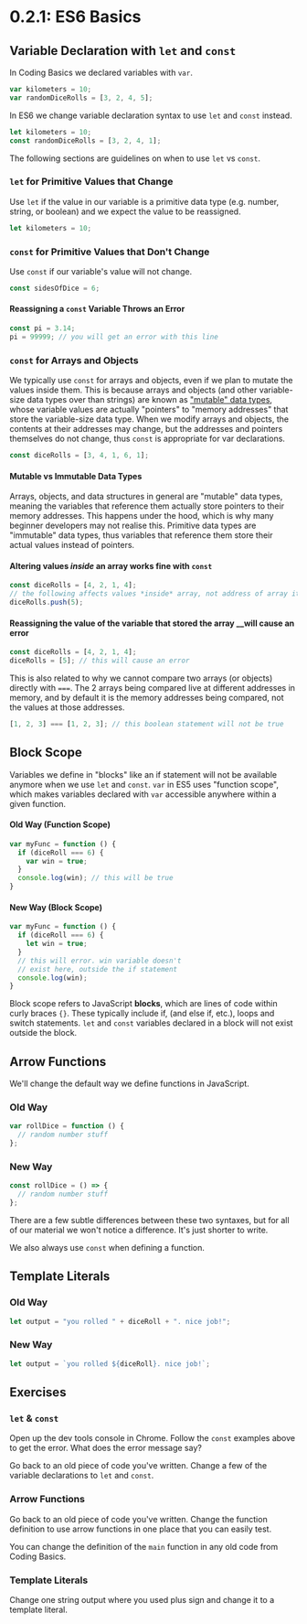 # 0.2.1: ES6 Basics

## Variable Declaration with `let` and `const`

In Coding Basics we declared variables with `var`.

```javascript
var kilometers = 10;
var randomDiceRolls = [3, 2, 4, 5];
```

In ES6 we change variable declaration syntax to use `let` and `const` instead.

```javascript
let kilometers = 10;
const randomDiceRolls = [3, 2, 4, 1];
```

The following sections are guidelines on when to use `let` vs `const`.

### `let` for Primitive Values that Change

Use `let` if the value in our variable is a primitive data type \(e.g. number, string, or boolean\) and we expect the value to be reassigned.

```javascript
let kilometers = 10;
```

### `const` for Primitive Values that Don't Change

Use `const` if our variable's value will not change.

```javascript
const sidesOfDice = 6;
```

#### Reassigning a `const` Variable Throws an Error

```javascript
const pi = 3.14;
pi = 99999; // you will get an error with this line
```

### `const` for Arrays and Objects

We typically use `const` for arrays and objects, even if we plan to mutate the values inside them. This is because arrays and objects \(and other variable-size data types over than strings\) are known as ["mutable" data types](https://developer.mozilla.org/en-US/docs/Glossary/Mutable), whose variable values are actually "pointers" to "memory addresses" that store the variable-size data type. When we modify arrays and objects, the contents at their addresses may change, but the addresses and pointers themselves do not change, thus `const` is appropriate for var declarations.

```javascript
const diceRolls = [3, 4, 1, 6, 1];
```

#### Mutable vs Immutable Data Types

Arrays, objects, and data structures in general are "mutable" data types, meaning the variables that reference them actually store pointers to their memory addresses. This happens under the hood, which is why many beginner developers may not realise this. Primitive data types are "immutable" data types, thus variables that reference them store their actual values instead of pointers.

#### Altering values _inside_ an array works fine with `const`

```javascript
const diceRolls = [4, 2, 1, 4];
// the following affects values *inside* array, not address of array itself
diceRolls.push(5);
```

#### Reassigning the value of the variable that stored the array __will cause an error

```javascript
const diceRolls = [4, 2, 1, 4];
diceRolls = [5]; // this will cause an error
```

This is also related to why we cannot compare two arrays \(or objects\) directly with `===`. The 2 arrays being compared live at different addresses in memory, and by default it is the memory addresses being compared, not the values at those addresses.

```javascript
[1, 2, 3] === [1, 2, 3]; // this boolean statement will not be true
```

## Block Scope

Variables we define in "blocks" like an if statement will not be available anymore when we use `let` and `const`. `var` in ES5 uses "function scope", which makes variables declared with `var` accessible anywhere within a given function.

#### Old Way \(Function Scope\)

```javascript
var myFunc = function () {
  if (diceRoll === 6) {
    var win = true;
  }
  console.log(win); // this will be true
}
```

#### New Way \(Block Scope\)

```javascript
var myFunc = function () {
  if (diceRoll === 6) {
    let win = true;
  }
  // this will error. win variable doesn't
  // exist here, outside the if statement
  console.log(win);
}
```

Block scope refers to JavaScript **blocks**, which are lines of code within curly braces `{}`. These typically include if, \(and else if, etc.\), loops and switch statements. `let` and `const` variables declared in a block will not exist outside the block.

## Arrow Functions

We'll change the default way we define functions in JavaScript.

### Old Way

```javascript
var rollDice = function () {
  // random number stuff
};
```

### New Way

```javascript
const rollDice = () => {
  // random number stuff
};
```

There are a few subtle differences between these two syntaxes, but for all of our material we won't notice a difference. It's just shorter to write.

We also always use `const` when defining a function.

## Template Literals

### Old Way

```javascript
let output = "you rolled " + diceRoll + ". nice job!";
```

### New Way

```javascript
let output = `you rolled ${diceRoll}. nice job!`;
```

## Exercises

### `let` & `const`

Open up the dev tools console in Chrome. Follow the `const` examples above to get the error. What does the error message say?

Go back to an old piece of code you've written. Change a few of the variable declarations to `let` and `const`.

### Arrow Functions

Go back to an old piece of code you've written. Change the function definition to use arrow functions in one place that you can easily test.

You can change the definition of the `main` function in any old code from Coding Basics.

### Template Literals

Change one string output where you used plus sign and change it to a template literal.

